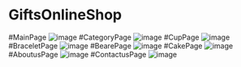 # GiftsOnlineShop
#MainPage
![image](https://github.com/MansoorAhmedk/GiftsOnlineShop/assets/69378309/23ec1da0-62ba-4111-9fc0-e78eba2500d5)
#CategoryPage
![image](https://github.com/MansoorAhmedk/GiftsOnlineShop/assets/69378309/593bd2ae-a7e8-409c-a6a9-b7f7c0e7daaa)
#CupPage
![image](https://github.com/MansoorAhmedk/GiftsOnlineShop/assets/69378309/4bda249b-534f-4187-8946-7fba1ab47af4)
#BraceletPage
![image](https://github.com/MansoorAhmedk/GiftsOnlineShop/assets/69378309/d1d0fa94-ab67-4c68-85b0-176eb37cafc9)
#BearePage
![image](https://github.com/MansoorAhmedk/GiftsOnlineShop/assets/69378309/f89eec4b-2778-48c9-bd6e-bbeffbfef50a)
#CakePage
![image](https://github.com/MansoorAhmedk/GiftsOnlineShop/assets/69378309/25bff6d5-2630-4760-8068-9af6502c6406)
#AboutusPage
![image](https://github.com/MansoorAhmedk/GiftsOnlineShop/assets/69378309/5c348265-4e70-4f33-b05c-c683c2cc1727)
#ContactusPage
![image](https://github.com/MansoorAhmedk/GiftsOnlineShop/assets/69378309/f9960228-d02c-4908-b2a3-f4a9d4389912)
